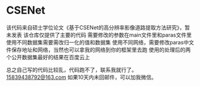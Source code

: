 # CSENet
该代码来自硕士学位论文《基于CSENet的高分辨率影像道路提取方法研究》，暂未发表
该仓库仅提供了主要的代码
需要修改的参数在main文件里和paras文件里
使用不同数据集需要需改归一化的值和数据集
使用不同网络，需要修改paras中文件保存地址和网络，当然也可以拿我的网络到你的框架里去跑
使用的处理后的两个公开数据集最好的结果在百度云上

总之自己写的代码比较乱，代码跑不了，联系我就行了。15839438792@163.com  如果10天内未回邮件，可以加我微信。
